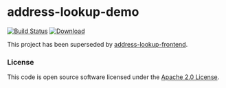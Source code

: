 
# address-lookup-demo

[![Build Status](https://travis-ci.org/hmrc/address-lookup-demo.svg?branch=master)](https://travis-ci.org/hmrc/address-lookup-demo) [ ![Download](https://api.bintray.com/packages/hmrc/releases/address-lookup-demo/images/download.svg) ](https://bintray.com/hmrc/releases/address-lookup-demo/_latestVersion)

This project has been superseded by [address-lookup-frontend](https://github.com/hmrc/address-lookup-frontend).

### License

This code is open source software licensed under the [Apache 2.0 License]("http://www.apache.org/licenses/LICENSE-2.0.html").
    

